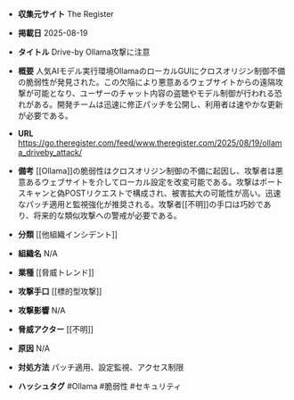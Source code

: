 - **収集元サイト**
The Register

- **掲載日**
2025-08-19

- **タイトル**
Drive-by Ollama攻撃に注意

- **概要**
人気AIモデル実行環境OllamaのローカルGUIにクロスオリジン制御不備の脆弱性が発見された。この欠陥により悪意あるウェブサイトからの遠隔攻撃が可能となり、ユーザーのチャット内容の盗聴やモデル制御が行われる恐れがある。開発チームは迅速に修正パッチを公開し、利用者は速やかな更新が必要である。

- **URL**
https://go.theregister.com/feed/www.theregister.com/2025/08/19/ollama_driveby_attack/

- **備考**
[[Ollama]]の脆弱性はクロスオリジン制御の不備に起因し、攻撃者は悪意あるウェブサイトを介してローカル設定を改変可能である。攻撃はポートスキャンと偽POSTリクエストで構成され、被害拡大の可能性が高い。迅速なパッチ適用と監視強化が推奨される。攻撃者[[不明]]の手口は巧妙であり、将来的な類似攻撃への警戒が必要である。

- **分類**
[[他組織インシデント]]

- **組織名**
N/A

- **業種**
[[脅威トレンド]]

- **攻撃手口**
[[標的型攻撃]]

- **攻撃影響**
N/A

- **脅威アクター**
[[不明]]

- **原因**
N/A

- **対処方法**
パッチ適用、設定監視、アクセス制限

- **ハッシュタグ**
#Ollama #脆弱性 #セキュリティ
